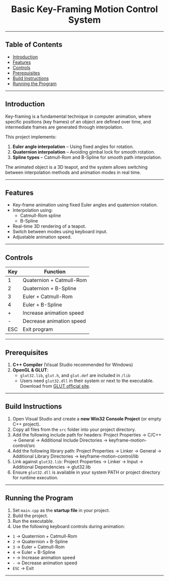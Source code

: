 <h1 align = center> Basic Key-Framing Motion Control System </h1>

---

## Table of Contents

- [Introduction](#introduction)
- [Features](#features)
- [Controls](#controls)
- [Prerequisites](#prerequisites)
- [Build Instructions](#build-instructions)
- [Running the Program](#running-the-program)


---

## Introduction

Key-framing is a fundamental technique in computer animation, where specific positions (key frames) of an object are defined over time, and intermediate frames are generated through interpolation.  

This project implements:

1. **Euler angle interpolation** – Using fixed angles for rotation.  
2. **Quaternion interpolation** – Avoiding gimbal lock for smooth rotation.  
3. **Spline types** – Catmull-Rom and B-Spline for smooth path interpolation.  

The animated object is a 3D teapot, and the system allows switching between interpolation methods and animation modes in real time.

---

## Features

- Key-frame animation using fixed Euler angles and quaternion rotation.
- Interpolation using:
  - Catmull-Rom spline
  - B-Spline
- Real-time 3D rendering of a teapot.
- Switch between modes using keyboard input.
- Adjustable animation speed.

---

## Controls

| Key | Function |
|-----|---------|
| 1   | Quaternion + Catmull-Rom |
| 2   | Quaternion + B-Spline |
| 3   | Euler + Catmull-Rom |
| 4   | Euler + B-Spline |
| +   | Increase animation speed |
| -   | Decrease animation speed |
| ESC | Exit program |

---


## Prerequisites
1. **C++ Compiler** (Visual Studio recommended for Windows)  
2. **OpenGL & GLUT**:
   - `glut32.lib`, `glut.h`, and `glut.def` are included in `/lib`
   - Users need `glut32.dll` in their system or next to the executable. Download from [GLUT official site](https://www.opengl.org/resources/libraries/glut/).

---
## Build Instructions
1. Open Visual Studio and create a **new Win32 Console Project** (or empty C++ project).  
2. Copy all files from the `src` folder into your project directory.  
3. Add the following include path for headers:  Project Properties → C/C++ → General → Additional Include Directories → keyframe-motion-control/src
4. Add the following library path:  Project Properties → Linker → General → Additional Library Directories → keyframe-motion-control/lib
5. Link against `glut32.lib`: Project Properties → Linker → Input → Additional Dependencies → glut32.lib
6. Ensure `glut32.dll` is available in your system PATH or project directory for runtime execution.

---
## Running the Program
1. Set `main.cpp` as the **startup file** in your project.  
2. Build the project.  
3. Run the executable.  
4. Use the following keyboard controls during animation:
- `1` → Quaternion + Catmull-Rom  
- `2` → Quaternion + B-Spline  
- `3` → Euler + Catmull-Rom  
- `4` → Euler + B-Spline  
- `+` → Increase animation speed  
- `-` → Decrease animation speed  
- `ESC` → Exit  

---
